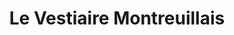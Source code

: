---
title: "Le Vestiaire Montreuillais"
url: /montreuil-bellay/le-vestiaire-montreuillais/
shop: vêtements
---
